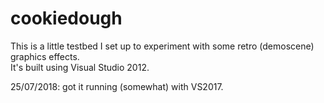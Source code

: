 # cookiedough

This is a little testbed I set up to experiment with some retro (demoscene) graphics effects.  
It's built using Visual Studio 2012.

25/07/2018: got it running (somewhat) with VS2017.
